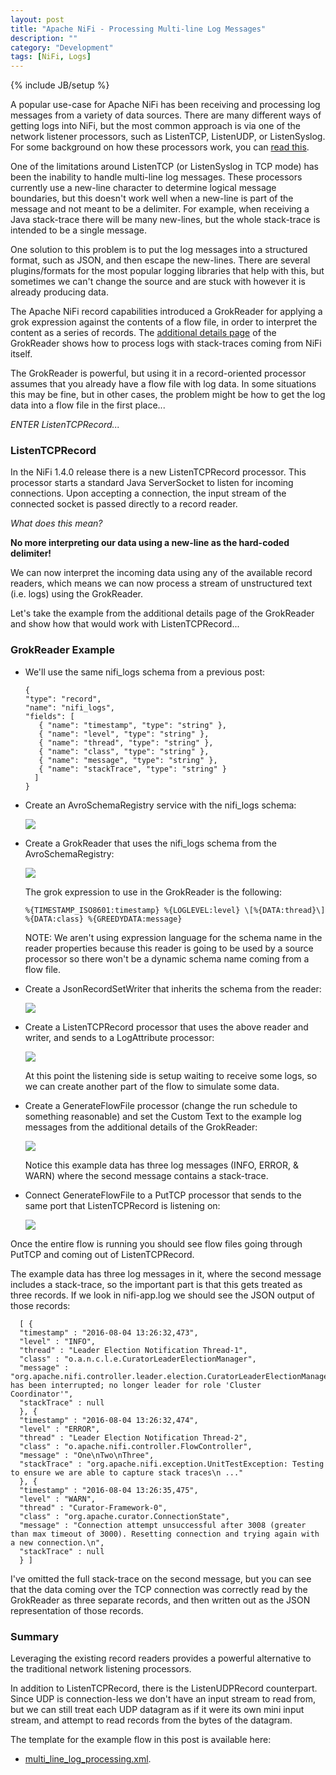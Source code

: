 ```yaml
---
layout: post
title: "Apache NiFi - Processing Multi-line Log Messages"
description: ""
category: "Development"
tags: [NiFi, Logs]
---
```

{% include JB/setup %}

A popular use-case for Apache NiFi has been receiving and processing log messages from a variety of data sources. There are
many different ways of getting logs into NiFi, but the most common approach is via one of the network listener processors,
such as ListenTCP, ListenUDP, or ListenSyslog. For some background on how these processors work, you can [read this](https://bryanbende.com/development/2016/05/09/optimizing-performance-of-apache-nifis-network-listening-processors).

One of the limitations around ListenTCP (or ListenSyslog in TCP mode) has been the inability to handle multi-line log
messages. These processors currently use a new-line character to determine logical message boundaries, but this doesn't
work well when a new-line is part of the message and not meant to be a delimiter. For example, when receiving a Java
stack-trace there will be many new-lines, but the whole stack-trace is intended to be a single message.

One solution to this problem is to put the log messages into a structured format, such as JSON, and then escape
the new-lines. There are several plugins/formats for the most popular logging libraries that help with this, but
sometimes we can't change the source and are stuck with however it is already producing data.

The Apache NiFi record capabilities introduced a GrokReader for applying a grok expression against the contents of a
flow file, in order to interpret the content as a series of records. The
[additional details page](https://nifi.apache.org/docs/nifi-docs/components/org.apache.nifi/nifi-record-serialization-services-nar/1.3.0/org.apache.nifi.grok.GrokReader/additionalDetails.html) of the GrokReader shows how to process logs with stack-traces coming
from NiFi itself.

The GrokReader is powerful, but using it in a record-oriented processor assumes that you already have a flow file with
log data. In some situations this may be fine, but in other cases, the problem might be how to get the log data into a
flow file in the first place...

*ENTER ListenTCPRecord...*

### ListenTCPRecord

In the NiFi 1.4.0 release there is a new ListenTCPRecord processor. This processor starts a standard Java ServerSocket
to listen for incoming connections. Upon accepting a connection, the input stream of the connected socket is passed
directly to a record reader.

*What does this mean?*

**No more interpreting our data using a new-line as the hard-coded delimiter!**

We can now interpret the incoming data using any of the available record readers, which means we can now process a
stream of unstructured text (i.e. logs) using the GrokReader.

Let's take the example from the additional details page of the GrokReader and show how that would work with ListenTCPRecord...

### GrokReader Example

* We'll use the same nifi_logs schema from a previous post:

      {
      "type": "record",
      "name": "nifi_logs",
      "fields": [
         { "name": "timestamp", "type": "string" },
         { "name": "level", "type": "string" },
         { "name": "thread", "type": "string" },
         { "name": "class", "type": "string" },
         { "name": "message", "type": "string" },
         { "name": "stackTrace", "type": "string" }
        ]
      }

* Create an AvroSchemaRegistry service with the nifi_logs schema:

    <img src="{{ BASE_PATH }}/assets/images/nifi-multiline-logs/01-define-schema.png" class="img-responsive img-thumbnail">

* Create a GrokReader that uses the nifi_logs schema from the AvroSchemaRegistry:

    <img src="{{ BASE_PATH }}/assets/images/nifi-multiline-logs/02-grok-reader.png" class="img-responsive img-thumbnail">

    The grok expression to use in the GrokReader is the following:

      %{TIMESTAMP_ISO8601:timestamp} %{LOGLEVEL:level} \[%{DATA:thread}\] %{DATA:class} %{GREEDYDATA:message}

    NOTE: We aren't using expression language for the schema name in the reader properties because this reader is
    going to be used by a source processor so there won't be a dynamic schema name coming from a flow file.

* Create a JsonRecordSetWriter that inherits the schema from the reader:

    <img src="{{ BASE_PATH }}/assets/images/nifi-multiline-logs/03-json-writer.png" class="img-responsive img-thumbnail">

* Create a ListenTCPRecord processor that uses the above reader and writer, and sends to a LogAttribute processor:

    <img src="{{ BASE_PATH }}/assets/images/nifi-multiline-logs/04-listen-tcp-record.png" class="img-responsive img-thumbnail">

    At this point the listening side is setup waiting to receive some logs, so we can create another part of the flow to simulate some data.

* Create a GenerateFlowFile processor (change the run schedule to something reasonable) and set the Custom Text to the example log
messages from the additional details of the GrokReader:

    <img src="{{ BASE_PATH }}/assets/images/nifi-multiline-logs/06-generate-flow-file.png" class="img-responsive img-thumbnail">

    Notice this example data has three log messages (INFO, ERROR, & WARN) where the second message contains a stack-trace.

* Connect GenerateFlowFile to a PutTCP processor that sends to the same port that ListenTCPRecord is listening on:

    <img src="{{ BASE_PATH }}/assets/images/nifi-multiline-logs/05-put-tcp.png" class="img-responsive img-thumbnail">


Once the entire flow is running you should see flow files going through PutTCP and coming out of ListenTCPRecord.

The example data has three log messages in it, where the second message includes a stack-trace, so the important part is
that this gets treated as three records. If we look in nifi-app.log we should see the JSON output of those records:

      [ {
      "timestamp" : "2016-08-04 13:26:32,473",
      "level" : "INFO",
      "thread" : "Leader Election Notification Thread-1",
      "class" : "o.a.n.c.l.e.CuratorLeaderElectionManager",
      "message" : "org.apache.nifi.controller.leader.election.CuratorLeaderElectionManager$ElectionListener@1fa27ea5 has been interrupted; no longer leader for role 'Cluster Coordinator'",
      "stackTrace" : null
      }, {
      "timestamp" : "2016-08-04 13:26:32,474",
      "level" : "ERROR",
      "thread" : "Leader Election Notification Thread-2",
      "class" : "o.apache.nifi.controller.FlowController",
      "message" : "One\nTwo\nThree",
      "stackTrace" : "org.apache.nifi.exception.UnitTestException: Testing to ensure we are able to capture stack traces\n ..."
      }, {
      "timestamp" : "2016-08-04 13:26:35,475",
      "level" : "WARN",
      "thread" : "Curator-Framework-0",
      "class" : "org.apache.curator.ConnectionState",
      "message" : "Connection attempt unsuccessful after 3008 (greater than max timeout of 3000). Resetting connection and trying again with a new connection.\n",
      "stackTrace" : null
      } ]

I've omitted the full stack-trace on the second message, but you can see that the data coming over the TCP connection was
correctly read by the GrokReader as three separate records, and then written out as the JSON representation of those records.

### Summary

Leveraging the existing record readers provides a powerful alternative to the traditional network listening processors.

In addition to ListenTCPRecord, there is the ListenUDPRecord counterpart. Since UDP is connection-less we don't have
an input stream to read from, but we can still treat each UDP datagram as if it were its own mini input stream, and attempt
to read records from the bytes of the datagram.

The template for the example flow in this post is available here:

* [multi_line_log_processing.xml](https://gist.githubusercontent.com/bbende/fa2bff34e721fef21453986336664cb2/raw/db658c64f75fec47785ab63920ee23582bf1492f/multi_line_log_processing.xml).
